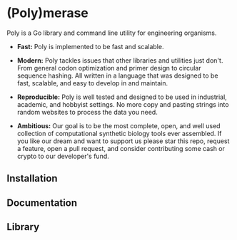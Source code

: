 # (Poly)merase
Poly is a Go library and command line utility for engineering organisms.

* **Fast:** Poly is implemented to be fast and scalable.

* **Modern:** Poly tackles issues that other libraries and utilities just don't. From general codon optimization and primer design to circular sequence hashing. All written in a language that was designed to be fast, scalable, and easy to develop in and maintain.

* **Reproducible:** Poly is well tested and designed to be used in industrial, academic, and hobbyist settings. No more copy and pasting strings into random websites to process the data you need.

* **Ambitious:** Our goal is to be the most complete, open, and well used collection of computational synthetic biology tools ever assembled. If you like our dream and want to support us please star this repo, request a feature, open a pull request, and consider contributing some cash or crypto to our developer's fund.

## Installation

## Documentation


## Library
